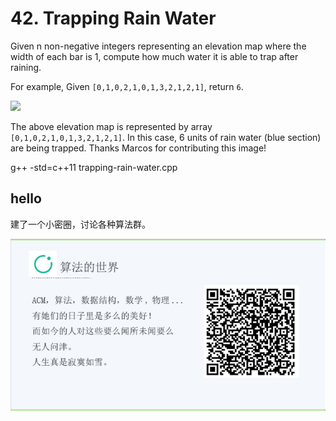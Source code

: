 #  42. Trapping Rain Water

Given n non-negative integers representing an elevation map where the width of each bar is 1, compute how much water it is able to trap after raining.

For example, 
Given `[0,1,0,2,1,0,1,3,2,1,2,1]`, return `6`.

![](http://www.leetcode.com/static/images/problemset/rainwatertrap.png)


The above elevation map is represented by array `[0,1,0,2,1,0,1,3,2,1,2,1]`. 
In this case, 6 units of rain water (blue section) are being trapped. Thanks Marcos for contributing this image!



g++ -std=c++11 trapping-rain-water.cpp

## hello

建了一个小密圈，讨论各种算法群。  

![小密圈](../../suanfa_xiaomiquan.jpg)

